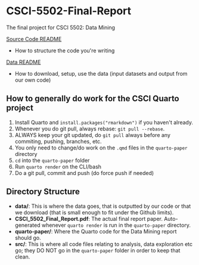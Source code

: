 # CSCI-5502-Final-Report

The final project for CSCI 5502: Data Mining

[Source Code README](https://github.com/CUBoulder-DS/CSCI-5502-Final-Report/blob/main/src/README.md)

- How to structure the code you're writing

[Data README](https://github.com/CUBoulder-DS/CSCI-5502-Final-Report/blob/main/data/README.md)

- How to download, setup, use the data (input datasets and output from our own code)

## How to generally do work for the CSCI Quarto project

1.  Install Quarto and `install.packages("rmarkdown")` if you haven't already.
2.  Whenever you do git pull, always rebase: `git pull --rebase`.
3.  ALWAYS keep your git updated, do `git pull` always before any commiting, pushing, branches, etc.
4.  You only need to change/do work on the `.qmd` files in the `quarto-paper` directory
5.  `cd` into the `quarto-paper` folder
6.  Run `quarto render` on the CLI/bash
7.  Do a git pull, commit and push (do force push if needed)

## Directory Structure

- **data/**: This is where the data goes, that is outputted by our code or that we download (that is small enough to fit under the Github limits).
- **CSCI_5502_Final_Report.pdf**: The actual final report paper. Auto-generated whenever `quarto render` is run in the `quarto-paper` directory.
- **quarto-paper/**: Where the Quarto code for the Data Mining report should go.
- **src/**: This is where all code files relating to analysis, data exploration etc go; they DO NOT go in the `quarto-paper` folder in order to keep that clean.
